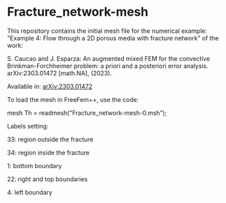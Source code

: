 # Fracture_network-mesh
This repository contains the initial mesh file for the numerical example: "Example 4: Flow through a 2D porous media with fracture network" of the work:

S. Caucao and J. Esparza: An augmented mixed FEM for the convective Brinkman-Forchheimer problem: a priori and a posteriori error analysis. arXiv:2303.01472 [math.NA], (2023).

Available in: <a href="https://arxiv.org/abs/2303.01472" target="_blank">arXiv:2303.01472</a>


To load the mesh in FreeFem++, use the code:

mesh Th = readmesh("Fracture_network-mesh-0.msh");


Labels setting:

33: region outside the fracture

34: region inside the fracture

1: bottom boundary

22: right and top boundaries

4: left boundary
